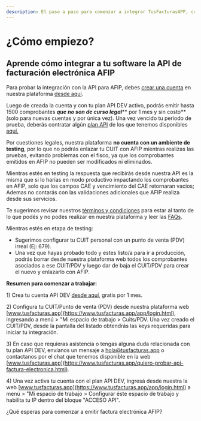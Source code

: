 ```yaml
---
description: El paso a paso para comenzar a integrar TusFacturasAPP, con tu plataforma.
---
```


# ¿Cómo empiezo?

## Aprende cómo integrar a tu software la API de facturación electrónica AFIP

Para probar la integración con la API para AFIP, debes [crear una cuenta](https://www.tusfacturas.app/quiero-probar-api-factura-electronica.html) en nuestra plataforma [desde aquí](https://www.tusfacturas.app/quiero-probar-api-factura-electronica.html).

Luego de creada la cuenta y con tu plan API DEV activo, podrás emitir hasta 1500 comprobantes _**que no son de curso legal**_** por 1 mes y sin costo** (solo para nuevas cuentas y por única vez). Una vez vencido tu período de prueba, deberás contratar algún [plan API](https://www.tusfacturas.app/tarifas-tusfacturas-planes-api-factura-electronica.html) de los que tenemos disponibles [aquí.](https://www.tusfacturas.app/tarifas-tusfacturas-planes-api-factura-electronica.html)

Por cuestiones legales, nuestra plataforma **no cuenta con un ambiente de testing**, por lo que no podrás enlazar tu CUIT con AFIP mientras realizas las pruebas, evitando problemas con el fisco, ya que los comprobantes emitidos en AFIP no pueden ser modificados ni eliminados.

Mientras estés en testing la respuesta que recibirás desde nuestra API es la misma que si lo harías en modo productivo impactando los comprobantes en AFIP, solo que los campos CAE y vencimiento del CAE retornaran vacios; Ademas no contarás con las validaciones adicionales que AFIP realiza desde sus servicios.

Te sugerimos revisar nuestros [términos y condiciones](https://www.tusfacturas.app/terminos-y-condiciones.html) para estar al tanto de lo que podés y no podes realizar en nuestra plataforma y leer las [FAQs](faqs-or-preguntas-frecuentes.md).

Mientras estés en etapa de testing:

* Sugerimos configurar tu CUIT personal con un punto de venta (PDV) irreal (Ej: 679).&#x20;
* Una vez que hayas probado todo y estes listo/a para ir a producción, podrás borrar desde nuestra plataforma web todos los comprobantes asociados a ese CUIT/PDV y luego dar de baja el CUIT/PDV para crear el nuevo y enlazarlo con AFIP.

**Resumen para comenzar a trabajar:**

1\) Crea tu cuenta API DEV [desde aquí](https://www.tusfacturas.app/quiero-probar-api-factura-electronica.html), gratis por 1 mes.

2\) Configura tu CUIT/Punto de venta (PDV) desde nuestra plataforma web [www.tusfacturas.app](https://www.tusfacturas.app/app/login.html), ingresando a  menú > "Mi espacio de trabajo > Cuits/PDV.  Una vez creado el CUIT/PDV, desde la pantalla del listado obtendrás las keys requeridas para iniciar tu integración.

3\) En caso que requieras asistencia o tengas alguna duda relacionada con tu plan API DEV,  envíanos un mensaje a hola@tusfacturas.app o contactanos por el chat que tenemos disponible en la web [www.tusfacturas.app](https://www.tusfacturas.app/quiero-probar-api-factura-electronica.html).

4\) Una vez activa tu cuenta con el plan API DEV, ingresá desde nuestra la web [www.tusfacturas.app](https://www.tusfacturas.app/app/login.html) a  menú > "Mi espacio de trabajo > Configurar éste espacio de trabajo y habilita tu IP dentro del bloque "ACCESO API".

¿Qué esperas para comenzar a emitir factura electrónica AFIP?
